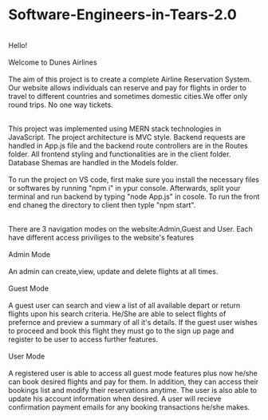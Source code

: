 # Software-Engineers-in-Tears-2.0

<br>Hello!<br />
<br>Welcome to Dunes Airlines<br />
<br>The aim of this project is to create a complete Airline Reservation System. Our website allows individuals can reserve and pay
for flights in order to travel to different countries and sometimes domestic cities.We offer only round trips. No one way tickets.<br />

<br> This project was implemented using MERN stack technologies in JavaScript. The project architecture is MVC style. Backend requests are handled in App.js file and the backend route controllers are in the Routes folder. All frontend styling and functionalities are in the client folder. Database Shemas are handled in the Models folder. <br />
<br>To run the project on VS code, first make sure you install the necessary files or softwares by running "npm i" in ypur console. Afterwards, split your terminal and run backend by typing "node App.js" in cosole. To run the front end chaneg the directory to client then typle "npm start".<br />

<br> There are 3 navigation modes on the website:Admin,Guest and User. Each have different access priviliges to the website's features <br />
<br> Admin Mode <br />
<br> An admin can create,view, update and delete flights at all times.<br />
<br> Guest Mode <br />
<br> A guest user can search and view a list of all available depart or return flights upon his search criteria. He/She are able to select flights of prefernce and preview a summary of all it's details. If the guest user wishes to proceed and book this flight they must go to the sign up page and register to be user to access further features.<br />
<br>User Mode<br />
<br> A registered user is able to access all guest mode features plus now he/she can book desired flights and pay for them. In addition, they can access their bookings list and modify their reservations anytime. The user is also able to update his account information when desired. A user will recieve confirmation payment emails for any booking transactions he/she makes.<br />


